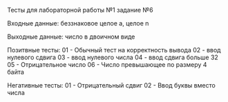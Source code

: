 Тесты для лабораторной работы №1 задание №6

Входные данные: беззнаковое целое a, целое n

Выходные данные: число в двоичном виде

Позитвные тесты:
01 - Обычный тест на корректность вывода
02 - ввод нулевого сдвига
03 - ввод нулевого числа
04 - ввод сдвига больше 32
05 - Отрицательное число
06 - Число превышающее по размеру 4 байта

Негативные тесты:
01 - Отрицательный сдвиг
02 - Ввод буквы вместо числа
